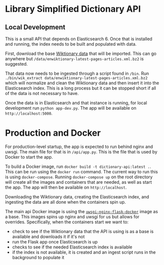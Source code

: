 # Library Simplified Dictionary API

## Local Development
This is a small API that depends on Elasticsearch 6. Once that is installed and running, the index needs to be built and populated with data.

First, download the base [Wiktionary data](https://dumps.wikimedia.org/enwiktionary/latest/enwiktionary-latest-pages-articles.xml.bz2) that will be imported. This can go anywhere but `/data/enwiktionary-latest-pages-articles.xml.bz2` is suggested.

That data now needs to be ingested through a script found in `/bin`. Run `./bin/wik_extract data/enwiktionary-latest-pages-articles.xml.bz2` which will normalize and clean the Wiktionary data and then insert it into the Elasticsearch index. This is a long process but it can be stopped short if all of the data is not necessary to have.

Once the data is in Elasticsearch and that instance is running, for local development run `python app-dev.py`. The app will be available on `http://localhost:5000`.

# Production and Docker
For production-level startup, the app is expected to run behind nginx and uwsgi. The main file for that is in `/api/app.py`. This is the file that is used by Docker to start the app.

To build a Docker image, run `docker build -t dictionary-api:latest .`. This can be run using the `docker run` command. The current way to run this is using `docker-compose`. Running `docker-compose up` on the root directory will create all the images and containers that are needed, as well as start the app. The app will then be available on `http://localhost`.

Downloading the Wiktionary data, creating the Elasticsearch index, and ingesting the data are all done when the containers spin up.

The main api Docker image is using the [`uwsgi-nginx-flask-docker`](https://github.com/tiangolo/uwsgi-nginx-flask-docker) image as a base. This images spins up nginx and uwsgi for us but allows for overrides. Specifically, when the containers start we want to:
* check to see if the Wiktionary data that the API is using is as a base is available and downloads it if it's not
* run the Flask app once Elasticsearch is up
* checks to see if the needed Elasticsearch index is available
* if the index is not available, it is created and an ingest script runs in the background to populate it
